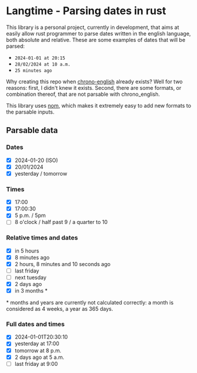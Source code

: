 # Langtime - Parsing dates in rust
This library is a personal project, currently in development, that
aims at easily allow rust programmer to parse dates written in the
english language, both absolute and relative. These are some examples
of dates that will be parsed:
- `2024-01-01 at 20:15`
- `28/02/2024 at 10 a.m.`
- `25 minutes ago`

Why creating this repo when [chrono-english](https://github.com/stevedonovan/chrono-english)
already exists? Well for two reasons: first, I didn't knew it exists.
Second, there are some formats, or combination thereof, that are
not parsable with chrono_english.

This library uses [nom](https://github.com/rust-bakery/nom), which
makes it extremely easy to add new formats to the parsable inputs.

## Parsable data
### Dates
- [x] 2024-01-20 (ISO)
- [x] 20/01/2024
- [x] yesterday / tomorrow

### Times
- [x] 17:00
- [x] 17:00:30
- [x] 5 p.m. / 5pm
- [ ] 8 o'clock / half past 9 / a quarter to 10

### Relative times and dates
- [x] in 5 hours
- [x] 8 minutes ago
- [x] 2 hours, 8 minutes and 10 seconds ago
- [ ] last friday
- [ ] next tuesday
- [x] 2 days ago
- [x] in 3 months *

\* months and years are currently not calculated correctly: a month is
considered as 4 weeks, a year as 365 days.

### Full dates and times
- [x] 2024-01-01T20:30:10
- [x] yesterday at 17:00
- [x] tomorrow at 8 p.m.
- [x] 2 days ago at 5 a.m.
- [ ] last friday at 9:00 

